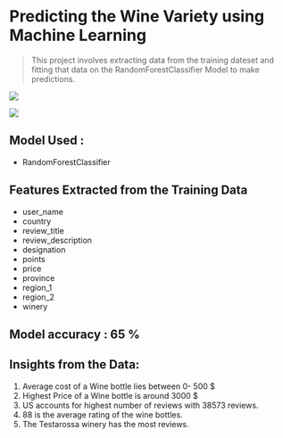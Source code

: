 # Predicting the Wine Variety using Machine Learning

> This project involves extracting data from the training dateset and fitting that data on the RandomForestClassifier Model to make predictions.

![](https://github.com/pradnyalgandhi/Wine-Prediction-ML/tree/master/data/Images/graph1.png|width=100)

![](https://github.com/pradnyalgandhi/Wine-Prediction-ML/tree/master/data/Images/graph2.png|width=100)

## Model Used :
* RandomForestClassifier

## Features Extracted from the Training Data
* user_name 
* country
* review_title 
* review_description 
* designation 
* points 
* price  
* province 
* region_1 
* region_2 
* winery 
## Model accuracy : 65 %

## Insights from the Data:
1. Average cost of a Wine bottle lies between 0- 500 $
2. Highest Price of a Wine bottle is around 3000 $
3. US accounts for highest number of reviews with 38573 reviews.
4. 88 is the average rating of the wine bottles.
5. The Testarossa winery has the most reviews.
